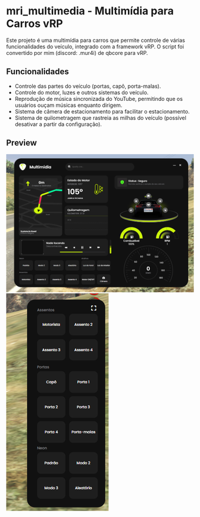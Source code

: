 # mri_multimedia - Multimídia para Carros vRP

Este projeto é uma multimídia para carros que permite controle de várias funcionalidades do veículo, integrado com a framework vRP.
O script foi convertido por mim (discord: .mur4i) de qbcore para vRP.

## Funcionalidades
- Controle das partes do veículo (portas, capô, porta-malas).
- Controle do motor, luzes e outros sistemas do veículo.
- Reprodução de música sincronizada do YouTube, permitindo que os usuários ouçam músicas enquanto dirigem.
- Sistema de câmera de estacionamento para facilitar o estacionamento.
- Sistema de quilometragem que rastreia as milhas do veículo (possível desativar a partir da configuração).

## Preview
![Preview 1](preview1.png)
![Preview 2](preview2.png)
